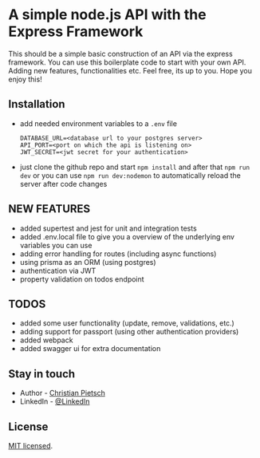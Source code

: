 # A simple node.js API with the Express Framework

This should be a simple basic construction of an API via the express framework.
You can use this boilerplate code to start with your own API. Adding new features,
functionalities etc. Feel free, its up to you. Hope you enjoy this!

## Installation

- add needed environment variables to a `.env` file

  ```
  DATABASE_URL=<database url to your postgres server>
  API_PORT=<port on which the api is listening on>
  JWT_SECRET=<jwt secret for your authentication>
  ```

- just clone the github repo and start `npm install` and after that `npm run dev`
  or you can use `npm run dev:nodemon` to automatically reload the server after code changes

## NEW FEATURES

- added supertest and jest for unit and integration tests
- added .env.local file to give you a overview of the underlying env variables you can use
- adding error handling for routes (including async functions)
- using prisma as an ORM (using postgres)
- authentication via JWT
- property validation on todos endpoint

## TODOS

- added some user functionality (update, remove, validations, etc.)
- adding support for passport (using other authentication providers)
- added webpack
- added swagger ui for extra documentation

## Stay in touch

- Author - [Christian Pietsch](https://github.com/cpietsch82)
- LinkedIn - [@LinkedIn](https://www.linkedin.com/in/christian-pietsch-57247183/)

## License

[MIT licensed](LICENSE).
